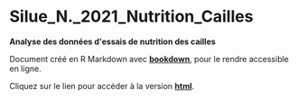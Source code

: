 # Silue_N._2021_Nutrition_Cailles

**Analyse des données d'essais de nutrition des cailles**

Document créé en R Markdown avec [**bookdown**](https://github.com/rstudio/bookdown), pour le rendre accessible en ligne.

Cliquez sur le lien pour accéder à la version [**html**](https://rgoals.github.io/Silue_N_2021_Nutrition_Cailles/).


